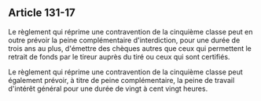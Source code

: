 Article 131-17
----
Le règlement qui réprime une contravention de la cinquième classe peut en outre
prévoir la peine complémentaire d'interdiction, pour une durée de trois ans au
plus, d'émettre des chèques autres que ceux qui permettent le retrait de fonds
par le tireur auprès du tiré ou ceux qui sont certifiés.

Le règlement qui réprime une contravention de la cinquième classe peut également
prévoir, à titre de peine complémentaire, la peine de travail d'intérêt général
pour une durée de vingt à cent vingt heures.
